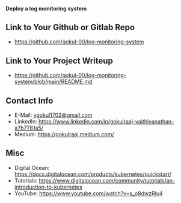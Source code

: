 #### Deploy a log monitoring system

## Link to Your Github or Gitlab Repo

- https://github.com/gokul-00/log-monitoring-system

## Link to Your Project Writeup

- https://github.com/gokul-00/log-monitoring-system/blob/main/README.md

## Contact Info

- E-Mail: ygokul1702@gmail.com
- LinkedIn: https://www.linkedin.com/in/gokulraaj-vaithiyanathan-a7b7781a5/
- Medium: https://gokulraaj.medium.com/

## Misc

- Digital Ocean: https://docs.digitalocean.com/products/kubernetes/quickstart/
- Tutorials: https://www.digitalocean.com/community/tutorials/an-introduction-to-kubernetes
- YouTube: https://www.youtube.com/watch?v=s_o8dwzRlu4
